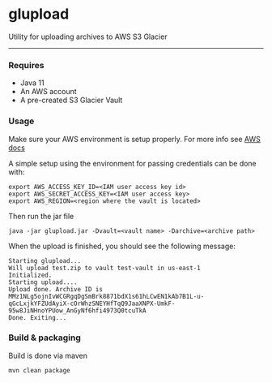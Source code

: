 # glupload

Utility for uploading archives to AWS S3 Glacier

---

### Requires
- Java 11
- An AWS account
- A pre-created S3 Glacier Vault

### Usage
Make sure your AWS environment is setup properly. For more info see [AWS docs]()

A simple setup using the environment for passing credentials can be done with:
```shell script
export AWS_ACCESS_KEY_ID=<IAM user access key id>
export AWS_SECRET_ACCESS_KEY=<IAM user access key>
export AWS_REGION=<region where the vault is located>
```
Then run the jar file
```shell script
java -jar glupload.jar -Dvault=<vault name> -Darchive=<archive path>
```
When the upload is finished, you should see the following message:
```shell script
Starting glupload...
Will upload test.zip to vault test-vault in us-east-1
Initialized.
Starting upload....
Upload done. Archive ID is MMz1NLg5ojnIvWCGRgqDgSmBrk8871bdX1s61hLCwEN1kAb7B1L-u-qGcLxjkYFZUdAyiX-cOrWhzSNEYHfTqQ9JaaXNPX-UmkF-95w8JiNHnoYPUow_AnGyNf6hfi4973Q0tcuTkA
Done. Exiting...
```

### Build & packaging
Build is done via maven
```shell script
mvn clean package
```
